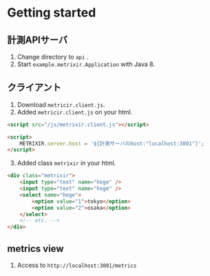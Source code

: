 # Getting started
## 計測APIサーバ
1. Change directory to `api` .
2. Start `example.metrixir.Application` with Java 8.

## クライアント
1. Download `metricir.client.js`.
2. Added `metricir.client.js` on your html.
```html
<script src="/js/metrixir.client.js"></script>

<script>
    METRIXIR.server.host = '${計測サーバのhost:"localhost:3001"}';
</script>
```
3. Added class `metrixir` in your html.

```html
<div class="metrixir">
    <input type="text" name="hoge" />
    <input type="text" name="hoge" />
    <select name="hoge">
        <option value="1">tokyo</option>
        <option value="2">osaka</option>
    </select>
    <!-- etc. -->
</div>
```

## metrics view
1. Access to `http://localhost:3001/metrics`
